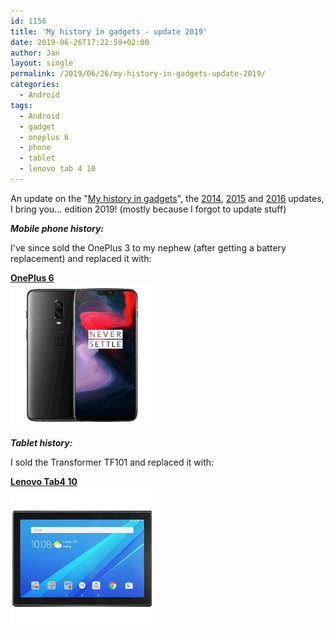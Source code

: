 ```yaml
---
id: 1156
title: 'My history in gadgets - update 2019'
date: 2019-06-26T17:22:59+02:00
author: Jan
layout: single
permalink: /2019/06/26/my-history-in-gadgets-update-2019/
categories:
  - Android
tags:
  - Android
  - gadget
  - oneplus 6
  - phone
  - tablet
  - lenovo tab 4 10
---
```

An update on the "[My history in gadgets](/2012/01/04/my-history-in-gadgets)",
the [2014](/2014/05/12/my-history-in-gadgets-update-2014/), [2015](/2015/06/02/my-history-in-gadgets-update-2015)
and [2016](/2016/07/15/my-history-in-gadgets-update-2016/) updates, I bring you... edition 2019! (mostly because I forgot to update stuff)

_**Mobile phone history:**_

I've since sold the OnePlus 3 to my nephew (after getting a battery replacement) and replaced it with:

**[OnePlus 6](https://www.gsmarena.com/oneplus_6-9109.php)<br>
![](/assets/images/2019/06/oneplus-6.png)**

_**Tablet history:**_

I sold the Transformer TF101 and replaced it with:

**[Lenovo Tab4 10](https://www.gsmarena.com/lenovo_tab_4_10-8604.php)<br>
![](/assets/images/2019/06/lenovo-tab4-10.png)**
